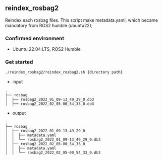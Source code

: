
## reindex_rosbag2

Reindex each rosbag files.
This script make metadata.yaml, which became mandatory from ROS2 humble (ubuntu22), 

### Confirmed environment

- Ubuntu 22.04 LTS, ROS2 Humble

### Get started

```sh
./reindex_rosbag2/reindex_rosbag2.sh {directory path}
```

- input

```
.
├── rosbag
│  ├── rosbag2_2022_01_09-13_49_29_0.db3
│  ├── rosbag2_2022_02_05-00_54_33_0.db3
```

- output

```
.
├── rosbag
│  ├── rosbag2_2022_01_09-13_49_29_0
│  │  ├── metadata.yaml
│  │  └── rosbag2_2022_01_09-13_49_29_0.db3
│  ├── rosbag2_2022_02_05-00_54_33_0
│  │  ├── metadata.yaml
│  │  └── rosbag2_2022_02_05-00_54_33_0.db3
```

